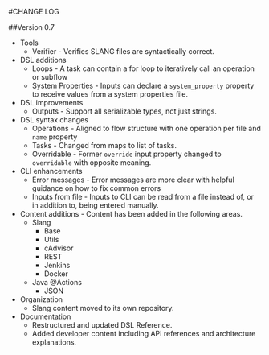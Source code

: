 #CHANGE LOG

##Version 0.7

+ Tools
	+ Verifier - Verifies SLANG files are syntactically correct.
+ DSL additions
	+ Loops - A task can contain a for loop to iteratively call an operation or subflow
	+ System Properties - Inputs can declare a `system_property` property to receive values from a system properties file. 
+ DSL improvements
	+ Outputs - Support all serializable types, not just strings.
+ DSL syntax changes
	+ Operations - Aligned to flow structure with one operation per file and `name` property 
	+ Tasks - Changed from maps to list of tasks.
	+ Overridable - Former `override` input property changed to `overridable` with opposite meaning. 
+ CLI enhancements
	+ Error messages - Error messages are more clear with helpful guidance on how to fix common errors
	+ Inputs from file - Inputs to CLI can be read from a file instead of, or in addition to, being entered manually.
+ Content additions - Content has been added in the following areas.
	+ Slang
		+ Base
		+ Utils
		+ cAdvisor
		+ REST
		+ Jenkins
		+ Docker
	+ Java @Actions
		+ JSON
+ Organization
	+ Slang content moved to its own repository.
+ Documentation
	+ Restructured and updated DSL Reference.
	+ Added developer content including API references and architecture explanations.


